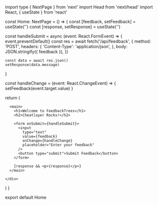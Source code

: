 
import type { NextPage } from 'next'
import Head from 'next/head'
import React, { useState } from 'react'

const Home: NextPage = () => {
  const [feedback, setFeedback] = useState('')
  const [response, setResponse] = useState('')

  const handleSubmit = async (event: React.FormEvent) => {
    event.preventDefault()
    const res = await fetch('/api/feedback', {
      method: 'POST',
      headers: {
        'Content-Type': 'application/json',
      },
      body: JSON.stringify({ feedback }),
    })

    const data = await res.json()
    setResponse(data.message)
  }

  const handleChange = (event: React.ChangeEvent<HTMLInputElement>) => {
    setFeedback(event.target.value)
  }

  return (
    <div>
      <Head>
        <title>Feedback Form</title>
        <meta name="description" content="Generated by create next app" />
        <link rel="icon" href="/favicon.ico" />
      </Head>

      <main>
        <h1>Welcome to FeedbackTrees</h1>
        <h2>Cheatlayer Rocks!</h2>

        <form onSubmit={handleSubmit}>
          <input 
            type="text" 
            value={feedback} 
            onChange={handleChange}
            placeholder="Enter your feedback"
          />
          <button type="submit">Submit Feedback</button>
        </form>

        {response && <p>{response}</p>}
      </main>

    </div>
  )
}

export default Home
